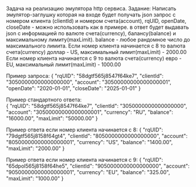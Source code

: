 Задача на реализацию эмулятора http сервиса.
Задание:
Написать эмулятор-заглушку которая на входе будет получать json запрос с номером клиента (clientId) и номером счета(account),
rqUID, openDate, closeDate - можно использовать как в примере.
в ответ будет выдавать json с информацией по валюте счета(currency), балансу(balance) и максимальному лимиту(maxLimit).
balance - любое рандомное число до максимального лимита.
Если номер клиента начинается с 8 то валюта счета(currency) доллар - US, максимальный лимит(maxLimit) - 2000.00
Если номер клиента начинается с 9 то валюта счета(currency) евро - EU, максимальный лимит(maxLimit) - 1000.00



Пример запроса:
{
    "rqUID": "58dgtf565j8547f64ke7",
    "clientId": "3050000000000000000",
    "account": "30500000000000000001",
    "openDate": "2020-01-01",
    "closeDate": "2025-01-01"
    }
    
Пример стандартного ответа:    
{
    "rqUID": "58dgtf565j8547f64ke7",
    "clientId": "3050000000000000000",
    "account": "30500000000000000001",
    "currency": "RU",
    "balance": "16000.00",
    "maxLimit": "50000.00"
    }

Пример ответа если номер клиента начинается с 8:
{
    "rqUID": "79dgtf565j8158f64gt4",
    "clientId": "8050000000000000000",
    "account": "80500000000000000001",
    "currency": "US",
    "balance": "1400.00",
    "maxLimit": "2000.00"
    }

Пример ответа если номер клиента начинается с 9:
{
    "rqUID": "65dpol565j8158f64he5",
    "clientId": "9050000000000000000",
    "account": "90500000000000000001",
    "currency": "EU",
    "balance": "325.00",
    "maxLimit": "1000.00"
    }
